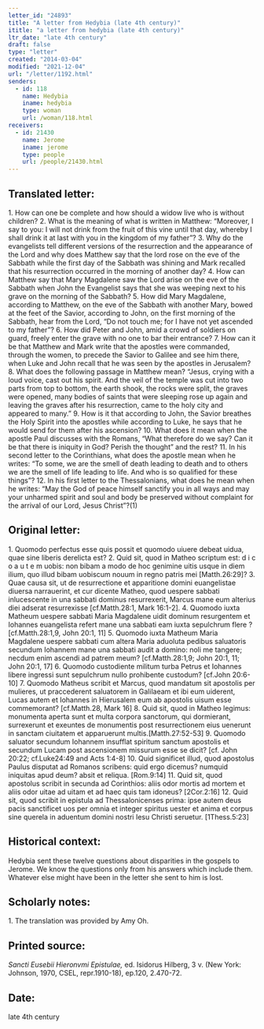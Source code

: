 ```yaml
---
letter_id: "24893"
title: "A letter from Hedybia (late 4th century)"
ititle: "a letter from hedybia (late 4th century)"
ltr_date: "late 4th century"
draft: false
type: "letter"
created: "2014-03-04"
modified: "2021-12-04"
url: "/letter/1192.html"
senders:
  - id: 118
    name: Hedybia
    iname: hedybia
    type: woman
    url: /woman/118.html
receivers:
  - id: 21430
    name: Jerome
    iname: jerome
    type: people
    url: /people/21430.html
---
```

<h2> Translated letter:</h2>1. How can one be complete and how should a widow live who is without children?
2.  What is the meaning of what is written in Matthew:  “Moreover, I say to you: I will not drink from the fruit of this vine until that day, whereby I shall drink it at last with you in the kingdom of my father”?  
3.  Why do the evangelists tell different versions of the resurrection and the appearance of the Lord and why does Matthew say that the lord rose on the eve of the Sabbath while the first day of the Sabbath was shining and Mark recalled that his resurrection occurred in the morning of another day?  
4. How can Matthew say that Mary Magdalene saw the Lord arise on the eve of the Sabbath when John the Evangelist says that she was weeping next to his grave on the morning of the Sabbath?  
5.  How did Mary Magdalene, according to Matthew, on the eve of the Sabbath with another Mary, bowed at the feet of the Savior, according to John, on the first morning of the Sabbath, hear from the Lord, “Do not touch me; for I have not yet ascended to my father”? 
6.  How did Peter and John, amid a crowd of soldiers on guard, freely enter the grave with no one to bar their entrance?
7.  How can it be that Matthew and Mark write that the apostles were commanded, through the women, to precede the Savior to Galilee and see him there, when Luke and John recall that he was seen by the apostles in Jerusalem?  
8.  What does the following passage in Matthew mean?  “Jesus, crying with a loud voice, cast out his spirit.  And the veil of the temple was cut into two parts from top to bottom, the earth shook, the rocks were split, the graves were opened, many bodies of saints that were sleeping rose up again and leaving the graves after his resurrection, came to the holy city and appeared to many.”  
9.  How is it that according to John, the Savior breathes the Holy Spirit into the apostles while according to Luke, he says that he would send for them after his ascension?  
10.  What does it mean when the apostle Paul discusses with the Romans, “What therefore do we say?  Can it be that there is iniquity in God?  Perish the thought” and the rest?
11.  In his second letter to the Corinthians, what does the apostle mean when he writes: “To some, we are the smell of death leading to death and to others we are the smell of life leading to life.  And who is so qualified for these things”?  
12.  In his first letter to the Thessalonians, what does he mean when he writes: “May the God of peace himself sanctify you in all ways and may your unharmed spirit and soul and body be preserved without complaint for the arrival of our Lord, Jesus Christ”?(1)
<h2 class="mt-4"> Original letter:</h2>1. Quomodo perfectus esse quis possit et quomodo uiuere debeat uidua, quae sine liberis derelicta est?
2. Quid sit, quod in Matheo scriptum est: d i c o a u t e m uobis: non bibam a modo de hoc genimine uitis usque in diem ilium, quo illud bibam uobiscum nouum in regno patris mei [Matth.26:29]?
3. Quae causa sit, ut de resurrectione et apparitione domini euangelistae diuersa narrauerint, et cur dicente Matheo, quod uespere sabbati inlucescente in una sabbati dominus resurrexerit, Marcus mane eum alterius diei adserat resurrexisse [cf.Matth.28:1, Mark 16:1-2].
4. Quomodo iuxta Matheum uespere sabbati Maria Magdalene uidit dominum resurgentem et Iohannes euangelista refert mane una sabbati eam iuxta sepulchrum flere ? [cf.Matth.28:1,9, John 20:1, 11]
5. Quomodo iuxta Matheum Maria Magdalene uespere sabbati cum altera Maria aduoluta pedibus saluatoris secundum Iohannem mane una sabbati audit a domino: noli me tangere; necdum enim ascendi ad patrem meum? [cf.Matth.28:1,9; John 20:1, 11; John 20:1, 17]
6. Quomodo custodiente militum turba Petrus et Iohannes libere ingressi sunt sepulchrum nullo prohibente custodum? [cf.John 20:6-10]
7. Quomodo Matheus scribit et Marcus, quod mandatum sit apostolis per mulieres, ut praccederent saluatorem in Galilaeam et ibi eum uiderent, Lucas autem et Iohannes in Hierusalem eum ab apostolis uisum esse commemorant? [cf.Matth.28, Mark 16]
8. Quid sit, quod in Matheo legimus: monumenta aperta sunt et multa corpora sanctorum, qui dormierant, surrexerunt et exeuntes de monumentis post resurrectionem eius uenerunt in sanctam ciuitatem et apparuerunt multis.[Matth.27:52-53]
9. Quomodo saluator secundum Iohannem insufflat spiritum sanctum apostolis et secundum Lucam post ascensionem missurum esse se dicit? [cf. John 20:22; cf.Luke24:49 and Acts 1:4-8]
10. Quid significet illud, quod apostolus Paulus disputat ad Romanos scribens: quid ergo dicemus? numquid iniquitas apud deum? absit et reliqua. [Rom.9:14]
11. Quid sit, quod apostolus scribit in secunda ad Corinthios: aliis odor mortis ad mortem et aliis odor uitae ad uitam et ad haec quis tam idoneus? [2Cor.2:16]
12. Quid sit, quod scribit in epistula ad Thessalonicenses prima: ipse autem deus pacis sanctificet uos  per omnia et integer spiritus uester et anima et corpus sine querela in aduentum domini nostri Iesu Christi seruetur. [1Thess.5:23]
<h2 class="mt-4"> Historical context:</h2>Hedybia sent these twelve questions about disparities in the gospels to Jerome.  We know the questions only from his answers which include them.  Whatever else might have been in the letter she sent to him is lost.
<h2 class="mt-4"> Scholarly notes:</h2>1. The translation was provided by Amy Oh.
<h2 class="mt-4"> Printed source:</h2><p><em>Sancti Eusebii Hieronvmi Epistulae,</em> ed. Isidorus Hilberg, 3 v. (New York: Johnson, 1970, CSEL, repr.1910-18), ep.120, 2.470-72.</p><h2 class="mt-4"> Date:</h2>late 4th century